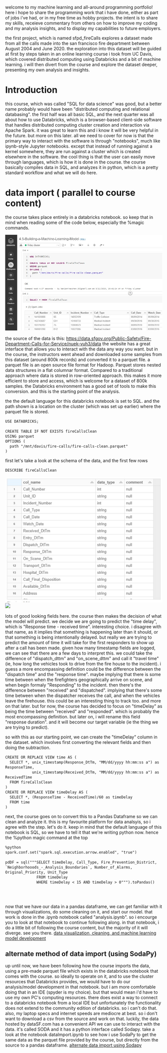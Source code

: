 welcome to my machine learning and all-around programming portfolio! here i hope to share the programming work that i have done, either as part of jobs i've had, or in my free time as hobby projects. the intent is to share my skills, receieve commentary from others on how to improve my coding and my analysis insights, and to display my capabilities to future employers. 

the first project, which is named sfpd_fireCalls explores a dataset made from all the calls made into the san francisco fire department between August 2004 and June 2020. the exploration into this dataset will be guided at first by steps taken in an online learning course i took from UC Davis, which covered distributed computing using Databricks and a bit of machine learning. i will then divert from the course and explore the dataset deeper, presenting my own analysis and insights.

# Introduction

this course, which was called "SQL for data science" was good, but a better name probably would have been "distributed computing and relational databasing". the first half was all basic SQL, and the next quarter was all about how to use Databricks, which is a browser-based client-side software that handles distributed computing cluster creation and interaction via Apache Spark. it was great to learn this and i know it will be very helpful in the future. but more on this later. all we need to cover for now is that the primary way to interact with the software is through "notebooks", much like ipynb-style Jupyter notebooks. except that instead of running against a kernel somewhere, they are run against a cluster which is created elsewhere in the software. the cool thing is that the user can easily move through languages, which is how it is done in the course. the course basically compiles data in SQL, and analyzes it in python, which is a pretty standard workflow and what we will do here.

# data import ( parallel to course content)

the course takes place entirely in a databricks notebook. so keep that in mind when reading some of the code below, especially the %magic commands. 

![screenshot of databricks notebook](screenshots/databricks_env.jpg)

the source of the data is this: https://data.sfgov.org/Public-Safety/Fire-Department-Calls-for-Service/nuek-vuh3/data
the website has a great interface that allows you to interact with the data any way you want. but in the course, the instructors went ahead and downloaded some samples from this dataset (around 800k records) and converted it to a parquet file. a parquet file is an open source file format for Hadoop. Parquet stores nested data structures in a flat columnar format. Compared to a traditional approach where data is stored in row-oriented approach. this makes it more efficient to store and access, which is welcome for a dataset of 800k samples. the Databricks environment has a good set of tools to make this conversion. and this is the starting point of the analysis.

the the default language for this databricks notebook is set to SQL. and the path shown is a location on the cluster (which was set up earlier) where the parquet file is stored.
```
USE DATABRICKS;

CREATE TABLE IF NOT EXISTS fireCallsClean
USING parquet
OPTIONS (
  path "/mnt/davis/fire-calls/fire-calls-clean.parquet"
)
```

first let's take a look at the schema of the data, and the first few rows
	
```
DESCRIBE fireCallsClean
```
![](screenshots/fireCallsSchema.jpg)
![](fireCallsHeader.jpg)

lots of good looking fields here.
the course then makes the decision of what the model will predict. we decide we are going to predict the "time delay", which is "Response time - received time". interesting choice. i disagree with that name, as it implies that something is happening later than it should, or that something is being intentionally delayed. but really we are trying to predict the amount of time it will take for the first responders to show up after a call has been made. given how many timestamp fields are logged, we can see that there are a few days to interpret this. we could take the difference of "dispatch_dttm" and "on_scene_dttm" and call it "travel time" (ie, how long the vehicles took to drive from the fire house to the incident). i guess a more encompassing definition could be the difference between the "dispatch time" and the "response time". maybe implying that there is some time between when the firefighters geographically arrive on scene, and when begin formaly "Responding" to the incident. then there's the difference between "received" and "dispatched". implying that there's some time between when the dispatcher receives the call, and when the vehicles leave the firehouse. this could be an interesting thing to track too. and more on that later. but for now, the course has decided to focus on "timeDelay" as being the time between "received" and "responded". which is probably the most encompassing definition. but later on, i will rename this field "response duration". and it will become our target variable (ie the thing we are trying to predict).

so with this as our starting point, we can create the "timeDelay" column in the dataset. which involves first converting the relevant fields and then doing the subtraction.

```
CREATE OR REPLACE VIEW time AS (
  SELECT *, unix_timestamp(Response_DtTm, "MM/dd/yyyy hh:mm:ss a") as ResponseTime, 
            unix_timestamp(Received_DtTm, "MM/dd/yyyy hh:mm:ss a") as ReceivedTime
  FROM fireCallsClean
)
CREATE OR REPLACE VIEW timeDelay AS (
  SELECT *, (ResponseTime - ReceivedTime)/60 as timeDelay
  FROM time
)
```

next, the course goes on to convert this to a Pandas Dataframe so we can clean and analyze it. this is my favourite platform for data analsyis, so i agree with the step. let's do it. keep in mind that the default language of this notebook is SQL, so we have to tell it that we're writing python now. hence the %python magic command at the top

```
%python
spark.conf.set("spark.sql.execution.arrow.enabled", "true")

pdDF = sql("""SELECT timeDelay, Call_Type, Fire_Prevention_District, `Neighborhooods_-_Analysis_Boundaries`, Number_of_Alarms, Original_Priority, Unit_Type
              FROM timeDelay 
              WHERE timeDelay < 15 AND timeDelay > 0""").toPandas()


			  
```

now that we have our data in a pandas dataframe, we can get familiar with it through visualizations, do some cleaning on it, and start our model. that work is done in the .ipynb notebook called "analysis.ipynb". so i encourge you to look at that notebook to continue following along. in that notebook, i do a little bit of following the course content, but the majority of it will diverge. see you there.
[data visualization, cleaning, and machine learning model development](analysis.md)

## alternate method of data import (using SodaPy)

up until now, we have been following how the course imports the data, using a pre-made parquet file which exists in the databricks notebook that comes with the course. so ideally to operate on it, and to use the cluster resources that Databricks provides, we would have to do our analysis/model development in that notebook. but i am more comfortable doing that in an IDE (spyder is my choice). but that would mean i'd have to use my own PC's computing resources. there does exist a way to connect to a databricks notebook from a local IDE but unfortunately the functionality does not extend to the community edition of databricks. so i can't do that. also, my laptop specs and internet speeds are mediocre at best. so i don't want to download a csv from the source and work on that. luckily, the data hosted by dataSF.com has a convenient API we can use to interact with the data. it's called SODA and it has a python interface called Sodapy. take a look at the notebook dataImport.ipynb to see how i use SodaPy to get the same data as the parquet file provided by the course, but directly from the source to a pandas dataframe.
[alternate data import using Sodapy](dataImport.md)








